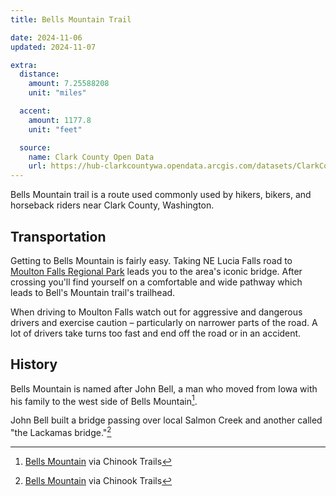 ```yaml
---
title: Bells Mountain Trail

date: 2024-11-06
updated: 2024-11-07

extra:
  distance:
    amount: 7.25588208
    unit: "miles"

  accent:
    amount: 1177.8
    unit: "feet"

  source:
    name: Clark County Open Data
    url: https://hub-clarkcountywa.opendata.arcgis.com/datasets/ClarkCountyWa::trail/about
---
```


Bells Mountain trail is a route used commonly used by hikers, bikers, and horseback riders near Clark County, Washington.

## Transportation

Getting to Bells Mountain is fairly easy. Taking NE Lucia Falls road to [Moulton Falls Regional Park](https://clark.wa.gov/public-works/moulton-falls-regional-park) leads you to the area's iconic bridge. After crossing you'll find yourself on a comfortable and wide pathway which leads to Bell's Mountain trail's trailhead.

When driving to Moulton Falls watch out for aggressive and dangerous drivers and exercise caution &ndash; particularly on narrower parts of the road. A lot of drivers take turns too fast and end off the road or in an accident.

## History

Bells Mountain is named after John Bell, a man who moved from Iowa with his family to the west side of Bells Mountain[^1].

John Bell built a bridge passing over local Salmon Creek and another called "the Lackamas bridge."[^1]

[^1]: [Bells Mountain](https://www.chinooktrails.org/historical_documents/bells_mountain/Bells_Mountain_1871_map.pdf) via Chinook Trails
